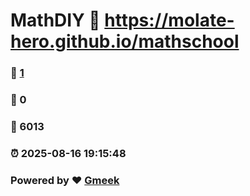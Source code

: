 # MathDIY :link: https://molate-hero.github.io/mathschool 
### :page_facing_up: [1](https://molate-hero.github.io/mathschool/tag.html) 
### :speech_balloon: 0 
### :hibiscus: 6013 
### :alarm_clock: 2025-08-16 19:15:48 
### Powered by :heart: [Gmeek](https://github.com/Meekdai/Gmeek)
